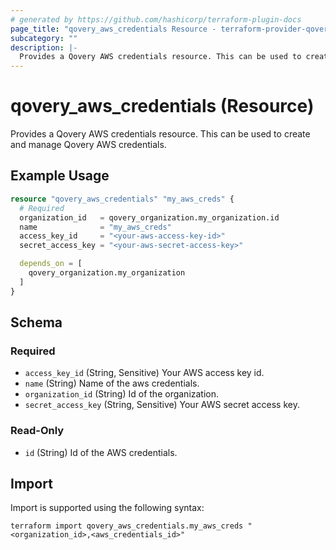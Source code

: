 ```yaml
---
# generated by https://github.com/hashicorp/terraform-plugin-docs
page_title: "qovery_aws_credentials Resource - terraform-provider-qovery"
subcategory: ""
description: |-
  Provides a Qovery AWS credentials resource. This can be used to create and manage Qovery AWS credentials.
---
```


# qovery_aws_credentials (Resource)

Provides a Qovery AWS credentials resource. This can be used to create and manage Qovery AWS credentials.

## Example Usage

```terraform
resource "qovery_aws_credentials" "my_aws_creds" {
  # Required
  organization_id   = qovery_organization.my_organization.id
  name              = "my_aws_creds"
  access_key_id     = "<your-aws-access-key-id>"
  secret_access_key = "<your-aws-secret-access-key>"

  depends_on = [
    qovery_organization.my_organization
  ]
}
```

<!-- schema generated by tfplugindocs -->
## Schema

### Required

- `access_key_id` (String, Sensitive) Your AWS access key id.
- `name` (String) Name of the aws credentials.
- `organization_id` (String) Id of the organization.
- `secret_access_key` (String, Sensitive) Your AWS secret access key.

### Read-Only

- `id` (String) Id of the AWS credentials.

## Import

Import is supported using the following syntax:

```shell
terraform import qovery_aws_credentials.my_aws_creds "<organization_id>,<aws_credentials_id>"
```
